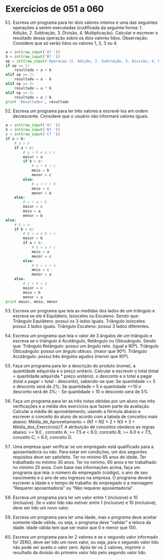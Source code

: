# Exercícios de 051 a 060

51. Escreva um programa para ler dois valores inteiros e uma das seguintes operações a serem executadas (codificada da seguinte forma: 1. Adição, 2. Subtração, 3. Divisão, 4. Multiplicação). Calcular e escrever o resultado dessa operação sobre os dois valores lidos. Observação: Considere que só serão lidos os valores 1, 2, 3 ou 4.

```python
a = int(raw_input('A? '))
b = int(raw_input('B? '))
op = int(raw_input('Operacao (1. Adição, 2. Subtração, 3. Divisão, 4. Multiplicação)? '))
if op == 1:
    resultado = a + b
elif op == 2:
    resultado = a - b
elif op == 3:
    resultado = a * b
elif op == 4:
    resultado = a / b
print 'Resultado=', resultado
```

52. Escreva um programa para ler três valores e escrevê-los em ordem decrescente. Considere que o usuário não informará valores iguais.

```python
a = int(raw_input('A? '))
b = int(raw_input('B? '))
c = int(raw_input('C? '))
if a > b:
    # a > b
    if a > c:
        # a > b e a > c
        maior = a
        if b > c:
            # a > b > c
            meio = b
            menor = c
        else:
            # a > c > b
            meio = c
            menor = b
    else:
        # c > a > b
        maior = c
        meio = a
        menor = b
else:
    # b > a
    if b > c:
        # b > a e b > c
        maior = b 
        if a > c:
            # b > a > c
            meio = a
            menor = c
        else:
            # b > c > a
            meio = c
            menor = a
    else:
        # c > b > a
        maior = c
        meio = b
        menor = a
print maior, meio, menor
```

53. Escreva um programa que leia as medidas dos lados de um triângulo e escreva se ele é Equilátero, Isósceles ou Escaleno. Sendo que: Triângulo Equilátero: possui os 3 lados iguais. Triângulo Isósceles: possui 2 lados iguais. Triângulo Escaleno: possui 3 lados diferentes.

54. Escreva um programa que leia o valor de 3 ângulos de um triângulo e escreva se o triângulo é Acutângulo, Retângulo ou Obtusângulo. Sendo que: Triângulo Retângulo: possui um ângulo reto. (igual a 90º). Triângulo Obtusângulo: possui um ângulo obtuso. (maior que 90º). Triângulo Acutângulo: possui três ângulos agudos (menor que 90º).

55. Faça um programa para ler a descrição do produto (nome), a quantidade adquirida e o preço unitário. Calcular e escrever o total (total = quantidade adquirida * preço unitário), o desconto e o total a pagar (total a pagar = total - desconto), sabendo-se que: Se quantidade <= 5 o desconto será de 2%; Se quantidade > 5 e quantidade <=10 o desconto será de 3%; - Se quantidade > 10 o desconto será de 5%

56. Faça um programa para ler as três notas obtidas por um aluno nas três verificações e a média dos exercícios que fazem parte da avaliação. Calcular a média de aproveitamento, usando a fórmula abaixo e escrever o conceito do aluno de acordo com a tabela de conceitos mais abaixo: Média_de_Aproveitamento = (N1 + N2 * 2 + N3 * 3 + Média_dos_Exercícios)/7. A atribuição de conceitos obedece as regras abaixo: >= 9.0 , conceito A; >= 7.5 e < 9.0, conceito B; >= 6.0 e < 7.5, conceito C; < 6.0, conceito D.

57. Uma empresa quer verificar se um empregado está qualificado para a aposentadoria ou não. Para estar em condições, um dos seguintes requisitos deve ser satisfeito. Ter no mínimo 65 anos de idade. Ter trabalhado no mínimo 30 anos. Ter no mínimo, 60 anos e ter trabalhado no mínimo 25 anos. Com base nas informações acima, faça um programa que leia: o número do empregado (código), o ano de seu nascimento e o ano de seu ingresso na empresa. O programa deverá escrever a idade e o tempo de trabalho do empregado e a mensagem “Requerer aposentadoria” ou “Não requerer aposentadoria”.

58. Escreva um programa para ler um valor entre 1 (inclusive) e 10 (inclusive). Se o valor lido não estiver entre 1 (inclusive) e 10 (inclusive), deve ser lido um novo valor.

59. Escreva um programa para ler uma idade, mas o programa deve aceitar somente idade válida, ou seja, o programa deve “validar” a leitura da idade. Idade válida tem que ser maior que 0 e menor que 150.

60. Escreva um programa para ler 2 valores e se o segundo valor informado for ZERO, deve ser lido um novo valor, ou seja, para o segundo valor lido não pode ser aceito o valor zero. Após ler os 2 valores, imprimir o resultado da divisão do primeiro valor lido pelo segundo valor lido.
